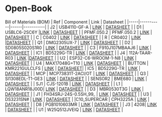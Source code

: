 # Open-Book
Bill of Materials (BOM)
| Ref | Component | Link | Datasheet |
|-----|-----------|------|-----------|
| J2 | USB4110-GF-A | [LINK](https://ro.mouser.com/ProductDetail/GCT/USB4110-GF-A?qs=KUoIvG%2F9IlYiZvIXQjyJeA%3D%3D) | [DATASHEET](https://ro.mouser.com/datasheet/2/837/GCT_USB4110_Product_Drawing___20k_cycles-3455479.pdf) |
| D1 | USBLC6-2SC6Y |[LINK](https://ro.mouser.com/ProductDetail/STMicroelectronics/USBLC6-2SC6Y?qs=gNDSiZmRJS%2FOgDexvXkdow%3D%3D) | [DATASHEET](https://ro.mouser.com/datasheet/2/389/usblc6_2sc6y-1852505.pdf) |
| PFMF.050.2 | PFMF.050.2 | [LINK](https://ro.mouser.com/ProductDetail/Schurter/PFMF.010.2?qs=1auRipcfynCnJdD0clLSNw%3D%3D) | [DATASHEET](https://ro.mouser.com/datasheet/2/358/typ_PFMF-1275918.pdf) |
| C | C0402 | [LINK](https://ro.mouser.com/ProductDetail/KEMET/C0402C475K8PACTU?qs=ulEaXIWI0c9ebKRT3r3htg%3D%3D) | [DATASHEET](https://ro.mouser.com/datasheet/2/447/KEM_C1006_X5R_SMD-3316465.pdf) |
| R | CR0402 | [LINK](https://ro.mouser.com/ProductDetail/Bourns/CR0402-FX-78R7GLF?qs=ePR1ZvdkOKLVu%2FTT5yAHeA%3D%3D) |[DATASHEET](https://ro.mouser.com/datasheet/2/54/cr-1858361.pdf) |
| Q1 | DMG2305UX-7 | [LINK](https://ro.mouser.com/ProductDetail/Diodes-Incorporated/DMG2305UX-7?qs=L1DZKBg7t5F%2FNBHrjfxC%252Bg%3D%3D) | [DATASHEET](https://www.diodes.com/assets/Datasheets/DMG2305UX.pdf) |
| D2 | SD0805S020S1R0 | [LINK](https://eu.mouser.com/ProductDetail/KYOCERA-AVX/SD0805S020S1R0?qs=jCA%252BPfw4LHbpkAoSnwrdjw%3D%3D) | [DATASHEET](https://eu.mouser.com/datasheet/2/40/schottky-3165252.pdf) |
| C3 | F910J107MBAAJ6 | [LINK](https://eu.mouser.com/ProductDetail/KYOCERA-AVX/F910J107MBAAJ6?qs=PqoDHHvF649LraCA%2FjeGXg%3D%3D) | [DATASHEET](https://eu.mouser.com/datasheet/2/40/F91_AJ6-3162641.pdf) |
| IC1 | BD5229G-TR | [LINK](https://ro.mouser.com/ProductDetail/ROHM-Semiconductor/BD5229G-TR?qs=4kLU8WoGk0vvnhrrYwdszw%3D%3D&_gl=1*14qx4c6*_ga*NDQxMDcxNDk3LjE3NDI4NDIxODY.*_ga_15W4STQT4T*MTc0MzQ1MzQ2Ny4xMy4xLjE3NDM0NTU3MDcuNDIuMC4w) | [DATASHEET](https://fscdn.rohm.com/en/products/databook/datasheet/ic/power/voltage_detector/bd52xxg-e.pdf) |
| J4 | 112A-TAAR-R03 | [LINK](https://store.comet.srl.ro/Catalogue/Product/43497/) |[DATASHEET](https://www.attend.com.tw/data/download/file/112A-TAAR-R03.rar) |
| U2 | ESP32-C6-WROOM-1-N8 | [LINK](https://componentsearchengine.com/prices/ESP32-C6-WROOM-1-N8?manufacturer=Espressif%20Systems) | [DATASHEET](https://www.espressif.com/sites/default/files/documentation/esp32-c6-wroom-1_wroom-1u_datasheet_en.pdf) |
| U4 | MAX17048G+T10 | [LINK](https://ro.mouser.com/ProductDetail/Analog-Devices-Maxim-Integrated/MAX17048G%2bT10?qs=D7PJwyCwLAoGnnn8jEPRBQ%3D%3D) | [DATASHEET](https://ro.mouser.com/datasheet/2/609/MAX17048_MAX17049-3469099.pdf) |
| BUTTON | KMR221GULCLFS | [LINK](https://ro.mouser.com/ProductDetail/CK/KMR221GULCLFS?qs=u2NJ%252B70r0goBXaNk7IrU0Q%3D%3D) | [DATASHEET](https://www.ckswitches.com/media/1479/kmr2.pdf )|
| IC5 | BD5229G-TR | [LINK]([https://www.mouser.com/](https://ro.mouser.com/ProductDetail/ROHM-Semiconductor/BD5229G-TR?qs=4kLU8WoGk0vvnhrrYwdszw%3D%3D))  | [DATASHEET]([https://www.onsemi.com/pub/Collateral/MBR0530T1-D.PDF](https://fscdn.rohm.com/en/products/databook/datasheet/ic/power/voltage_detector/bd52xxg-e.pdf)) |
| MCP | MCP73831T-2ACI/OT | [LINK]([https://www.mouser.com/](https://ro.mouser.com/ProductDetail/Microchip-Technology/MCP73831T-2ACI-OT?qs=yUQqVecv4qvbBQBGbHx0Mw%3D%3D))  | [DATASHEET]([https://www.onsemi.com/pub/Collateral/MBR0530T1-D.PDF](https://ro.mouser.com/datasheet/2/268/MCP73831_Family_Data_Sheet_DS20001984H-3441711.pdf)) |
| Q3 | SI1308EDL-T1-GE3 | [LINK]([https://www.mouser.com/](https://componentsearchengine.com/prices/Si1308EDL-T1-GE3?manufacturer=Vishay))  | [DATASHEET]([https://www.onsemi.com/pub/Collateral/MBR0530T1-D.PDF](https://componentsearchengine.com/Datasheets/1/SI1308EDL-T1-GE3.pdf)) |
| SENSOR2 | BME680 | [LINK]([https://www.mouser.com/](https://ro.mouser.com/ProductDetail/Bosch-Sensortec/BME680?qs=v271MhAjFHjo0yA%2FC4OnDQ%3D%3D))  | [DATASHEET]([https://www.onsemi.com/pub/Collateral/MBR0530T1-D.PDF](https://ro.mouser.com/datasheet/2/783/BST_BME680_DS001-1509608.pdf)) |
| SJ1 | CJS-1201B | [LINK]([https://www.mouser.com/](https://ro.mouser.com/ProductDetail/Nidec-Components/CJS-1201B?qs=XeJtXLiO41SSSa2Z7HG9Iw%3D%3D))  | [DATASHEET]([https://www.onsemi.com/pub/Collateral/MBR0530T1-D.PDF](https://ro.mouser.com/datasheet/2/972/cjs-1827353.pdf)) |
| L1 |  LQW18ANR18J00D| [LINK]([https://www.mouser.com/](https://ro.mouser.com/ProductDetail/Murata-Electronics/LQW18ANR18J00D?qs=up2IPS6mPfZTlRcpK55RLw%3D%3D))  | [DATASHEET]([https://www.onsemi.com/pub/Collateral/MBR0530T1-D.PDF](https://ro.mouser.com/datasheet/2/281/JELF243A_0024-1380895.pdf)) |
| D3 | MBR0530T3G | [LINK]([https://www.mouser.com/](https://ro.mouser.com/ProductDetail/onsemi/MBR0530T3G?qs=3JMERSakebpEmdUS6GetdQ%3D%3D))  | [DATASHEET]([https://www.onsemi.com/pub/Collateral/MBR0530T1-D.PDF](https://www.onsemi.com/PowerSolutions/product.do?id=MBR0530T3G)) |
| J1 | FH34SRJ-24S-0.5SH_99_ | [LINK]([https://www.mouser.com/](https://ro.mouser.com/ProductDetail/Hirose-Connector/FH34SRJ-24S-0.5SH99?qs=vcbW%252B4%252BSTIpKBl5ap9J8Fw%3D%3D))  | [DATASHEET]([https://www.onsemi.com/pub/Collateral/MBR0530T1-D.PDF](https://ro.mouser.com/datasheet/2/185/FH34SRJ_24S_0_5SH_99__CL0580_1255_6_99_2DDrawing_0-1615044.pdf)) |
| U3 | DS3231SN# | [LINK]([https://www.mouser.com/](https://ro.mouser.com/ProductDetail/Analog-Devices-Maxim-Integrated/DS3231SN?qs=1eQvB6Dk1vhUlr8%2FOrV0Fw%3D%3D))  | [DATASHEET]([https://www.onsemi.com/pub/Collateral/MBR0530T1-D.PDF](https://ro.mouser.com/datasheet/2/609/DS3231-3421123.pdf)) |
|C10_SUPERCAR | CPH3225A | [LINK]([https://www.mouser.com/](https://ro.mouser.com/ProductDetail/Seiko-Semiconductors/CPH3225A?qs=3etwrb1wR%252BhUOph6lAO7eg%3D%3D))  | [DATASHEET]([https://www.onsemi.com/pub/Collateral/MBR0530T1-D.PDF](https://ro.mouser.com/datasheet/2/360/Seiko_Instruments_MicroBattery_E_20230330_2024Jan_-3561061.pdf)) |
| D8 | PGB1010603MR | [LINK]([https://www.mouser.com/](https://ro.mouser.com/ProductDetail/Littelfuse/PGB1010603MR?qs=gu7KAQ731URLg4GSnNNN7Q%3D%3D)) | [DATASHEET]([https://www.onsemi.com/pub/Collateral/MBR0530T1-D.PDF](https://www.littelfuse.com/assetdocs/pulseguard-esd-suppressors-pgb1-datasheet?assetguid=8a337998-d54d-466b-be4e-dc5bcd1f9321)) |
| J3 | 4208| [LINK]([https://www.mouser.com/](https://ro.mouser.com/ProductDetail/Adafruit/4208?qs=PzGy0jfpSMtbScLbr0L5dw%3D%3D))  | [DATASHEET]([https://www.onsemi.com/pub/Collateral/MBR0530T1-D.PDF](https://www.analog.com/media/en/technical-documentation/data-sheets/ada4570.pdf)) |
| U1 | W25Q512JVEIQ | [LINK]([https://www.mouser.com/](https://ro.mouser.com/ProductDetail/Winbond/W25Q512JVEIQ?qs=l7cgNqFNU1jw6svr3at6tA%3D%3D)) | [DATASHEET]([https://www.onsemi.com/pub/Collateral/MBR0530T1-D.PDF](https://ro.mouser.com/datasheet/2/949/Winbond_W25Q512JV_Datasheet-3240039.pdf)) |
